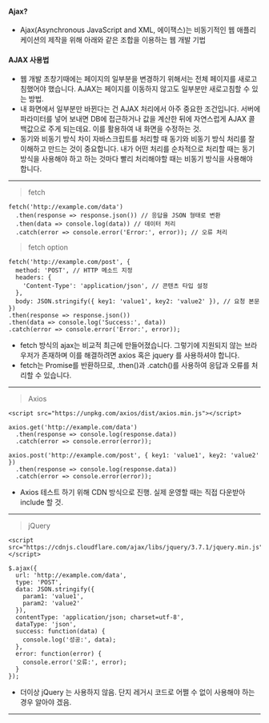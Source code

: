#### Ajax? 

* Ajax(Asynchronous JavaScript and XML, 에이잭스)는 비동기적인 웹 애플리케이션의 제작을 위해 아래와 같은 조합을 이용하는 웹 개발 기법

#### AJAX 사용법

* 웹 개발 초창기때에는 페이지의 일부분을 변경하기 위해서는 전체 페이지를 새로고침했어야 했습니다. AJAX는 페이지를 이동하지 않고도 일부분만 새로고침할 수 있는 방법.
* 내 화면에서 일부분만 바뀐다는 건 AJAX 처리에서 아주 중요한 조건입니다. 서버에 파라미터를 넣어 보내면 DB에 접근하거나 값을 계산한 뒤에 자연스럽게 AJAX 콜백값으로 주게 되는데요. 이를 활용하여 내 화면을 수정하는 것.
* 동기와 비동기 방식 차이
자바스크립트를 처리할 때 동기와 비동기 방식 처리를 잘 이해하고 만드는 것이 중요합니다. ​내가 어떤 처리를  순차적으로 처리할 때는 동기 방식을 사용해야 하고 ​하는 것마다 빨리 처리해야할 때는 비동기 방식을 사용해야 합니다.

***
> fetch
```fetch
fetch('http://example.com/data')
  .then(response => response.json()) // 응답을 JSON 형태로 변환
  .then(data => console.log(data)) // 데이터 처리
  .catch(error => console.error('Error:', error)); // 오류 처리
```

> fetch option
```fetch
fetch('http://example.com/post', {
  method: 'POST', // HTTP 메소드 지정
  headers: {
    'Content-Type': 'application/json', // 콘텐츠 타입 설정
  },
  body: JSON.stringify({ key1: 'value1', key2: 'value2' }), // 요청 본문
})
.then(response => response.json())
.then(data => console.log('Success:', data))
.catch(error => console.error('Error:', error));
```

* fetch 방식의 ajax는 비교적 최근에 만들어졌습니다. 그렇기에 지원되지 않는 브라우저가 존재하며 이를 해결하려면 axios 혹은 jquery 를 사용하셔야 합니다.
* fetch는 Promise를 반환하므로, .then()과 .catch()를 사용하여 응답과 오류를 처리할 수 있습니다.

***
> Axios
``` axios
<script src="https://unpkg.com/axios/dist/axios.min.js"></script>

axios.get('http://example.com/data')
  .then(response => console.log(response.data))
  .catch(error => console.error(error));

axios.post('http://example.com/post', { key1: 'value1', key2: 'value2' })
  .then(response => console.log(response.data))
  .catch(error => console.error(error));
```

* Axios 테스트 하기 위해 CDN 방식으로 진행. 실제 운영할 때는 직접 다운받아 include 할 것.

***
> jQuery
```
<script src="https://cdnjs.cloudflare.com/ajax/libs/jquery/3.7.1/jquery.min.js"></script>

$.ajax({
  url: 'http://example.com/data',
  type: 'POST',
  data: JSON.stringify({
    param1: 'value1',
    param2: 'value2'
  }),
  contentType: 'application/json; charset=utf-8',
  dataType: 'json',
  success: function(data) {
    console.log('성공:', data);
  },
  error: function(error) {
    console.error('오류:', error);
  }
});

```

* 더이상 jQuery 는 사용하지 않음. 단지 레거시 코드로 어쩔 수 없이 사용해야 하는 경우 알아야 겠음. 
***